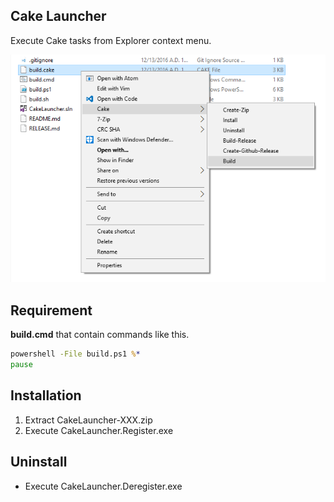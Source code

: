 ## Cake Launcher

Execute Cake tasks from Explorer context menu.

![](Screen/CakeLauncher.png)

## Requirement

**build.cmd** that contain commands like this.

```bat
powershell -File build.ps1 %*
pause
```

## Installation

1. Extract CakeLauncher-XXX.zip
2. Execute CakeLauncher.Register.exe

## Uninstall

- Execute CakeLauncher.Deregister.exe